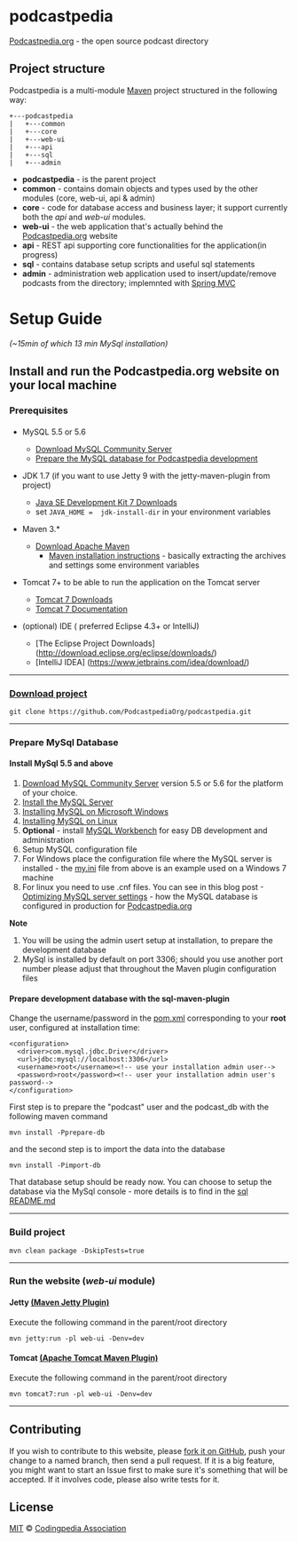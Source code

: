 podcastpedia
================

[Podcastpedia.org](http://www.podcastpedia.org) - the open source podcast directory

## Project structure
Podcastpedia is a multi-module  [Maven](http://maven.apache.org/download.cgi) project structured in the following way:
```
+---podcastpedia
|   +---common
|   +---core
|   +---web-ui
|   +---api
|   +---sql
|   +---admin
```
* **podcastpedia** - is the parent project
* **common** - contains domain objects and types used by the other modules (core, web-ui, api & admin)
* **core** - code for database access and business layer; it support currently both the _api_ and _web-ui_ modules. 
* **web-ui** - the web application that's actually behind the  [Podcastpedia.org](http://www.podcastpedia.org) website
* **api** - REST api supporting core functionalities for the application(in progress)
* **sql** - contains database setup scripts and useful sql statements
* **admin** - administration web application used to insert/update/remove podcasts from the directory; implemnted with [Spring MVC](http://docs.spring.io/spring/docs/current/spring-framework-reference/html/mvc.html)

Setup Guide 
================
_(~15min of which 13 min MySql installation)_
## Install and run the Podcastpedia.org website on your local machine

### Prerequisites
####
* MySQL 5.5 or 5.6
  * [Download MySQL Community Server](http://dev.mysql.com/downloads/mysql/)
  * [Prepare the MySQL database for Podcastpedia development](sql/README.md)

* JDK 1.7 (if you want to use Jetty 9 with the jetty-maven-plugin from project)
  * [Java SE Development Kit 7 Downloads](http://www.oracle.com/technetwork/java/javase/downloads/jdk7-downloads-1880260.html)
  * set `JAVA_HOME =  jdk-install-dir` in your environment variables
* Maven 3.*
  * [Download Apache Maven](http://maven.apache.org/download.cgi)
    * [Maven installation instructions](https://maven.apache.org/download.cgi#Installation) - basically extracting the archives and settings some environment variables
* Tomcat 7+ to be able to run the application on the Tomcat server
  *  [Tomcat 7 Downloads](http://tomcat.apache.org/download-70.cgi)
  *  [Tomcat 7 Documentation](http://tomcat.apache.org/tomcat-7.0-doc/index.html)
* (optional) IDE ( preferred Eclipse 4.3+ or IntelliJ)
  * [The Eclipse Project Downloads] (http://download.eclipse.org/eclipse/downloads/)
  * [IntelliJ IDEA] (https://www.jetbrains.com/idea/download/)

***
### [Download project](https://github.com/PodcastpediaOrg/podcastpedia)
```
git clone https://github.com/PodcastpediaOrg/podcastpedia.git
```
***

### Prepare MySql Database
#### Install MySql 5.5 and above
1. [Download MySQL Community Server](http://dev.mysql.com/downloads/mysql/) version 5.5 or 5.6 for the platform of your choice.
2. [Install the MySQL Server](http://dev.mysql.com/doc/refman/5.6/en/installing.html)
  1. [Installing MySQL on Microsoft Windows](http://dev.mysql.com/doc/refman/5.6/en/windows-installation.html)
  2. [Installing MySQL on Linux](http://dev.mysql.com/doc/refman/5.6/en/linux-installation.html)
3. __Optional__ - install [MySQL Workbench](http://www.mysql.com/products/workbench/) for easy DB development and administration
4. Setup MySQL configuration file
  1. For Windows place the configuration file where the MySQL server is installed - the [my.ini](_prepare_database_for_development/my.ini) file from above is an example used on a Windows 7 machine
  2. For linux you need to use .cnf files. You can see in this blog post -[Optimizing MySQL server settings](http://www.codingpedia.org/ama/optimizing-mysql-server-settings/) - how the MySQL database is configured in production for [Podcastpedia.org](http://www.podcastpedia.org)

**Note**

1. You will be using the admin usert setup at installation, to prepare the development database
2. MySql is installed by default on port 3306; should you use another port number please adjust that throughout the Maven plugin configuration files

#### Prepare development database with the sql-maven-plugin
Change the username/password in the [pom.xml](sql/pom.xml) corresponding to your **root** user, configured at installation time:
```
<configuration>
  <driver>com.mysql.jdbc.Driver</driver>
  <url>jdbc:mysql://localhost:3306</url>
  <username>root</username><!-- use your installation admin user-->
  <password>root</password><!-- user your installation admin user's password-->
</configuration>
```
First step is to prepare the "podcast" user and the podcast_db with the following maven command
```
mvn install -Pprepare-db
```
and the second step is to import the data into the database
```
mvn install -Pimport-db
```

That database setup should be ready now. You can choose to setup the database via the MySql console - more details is to find in the [sql README.md](sql/README.md)
***

### Build project
```
mvn clean package -DskipTests=true
```
***
### Run the website (_web-ui_ module)
#### Jetty [(Maven Jetty Plugin)](http://www.eclipse.org/jetty/documentation/current/jetty-maven-plugin.html)
Execute the following command in the parent/root directory

```
mvn jetty:run -pl web-ui -Denv=dev
```
#### Tomcat [(Apache Tomcat Maven Plugin)](http://tomcat.apache.org/maven-plugin.html)
Execute the following command in the parent/root directory

```
mvn tomcat7:run -pl web-ui -Denv=dev
```
***

## Contributing

If you wish to contribute to this website, please [fork it on GitHub](https://github.com/PodcastpediaOrg/podcastpedia-web.git), push your
change to a named branch, then send a pull request. If it is a big feature,
you might want to start an Issue first to make sure it's something that will
be accepted.  If it involves code, please also write tests for it.

## License

[MIT](https://github.com/podcastpedia/podcastpedia-web/blob/master/LICENSE.txt) &copy; [Codingpedia Association](http://www.codingpedia.org/about-us/)
